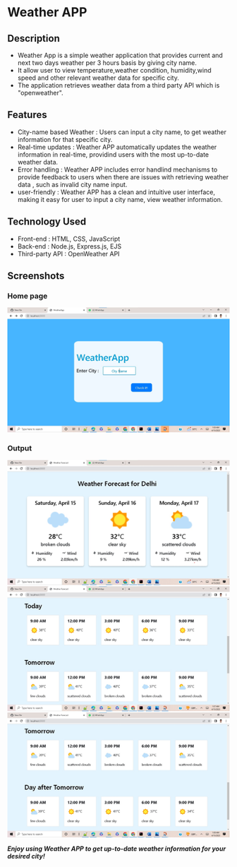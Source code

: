 # Weather APP 

##  Description 
   - Weather App is a simple weather application that provides current and next two days weather per 3 hours basis by giving city name. 
   - It allow user to view temperature,weather condition, humidity,wind speed and other relevant weather data for specific city.
   - The application retrieves weather data from a third party API which is "openweather".

## Features  

   - City-name based Weather : Users can input a city name, to get weather information for that specific city.
   - Real-time updates : Weather APP automatically updates the weather information in real-time, providind users with the most up-to-date weather data.
   - Error handling : Weather APP includes error handlind mechanisms to provide feedback to users when there are issues with retrieving weather data , such as invalid city name input.
   - user-friendly : Weather APP has a clean and intuitive user interface, making it easy for user to input a city name, view weather information.

## Technology Used 

   - Front-end : HTML, CSS, JavaScript
   - Back-end : Node.js, Express.js, EJS
   - Third-party API : OpenWeather API 

## Screenshots 
 ### Home page
 <img src="https://github.com/SahilTarale/Weather-APP/blob/master/Output/image4.jpg?raw=true" width="700">
 
 ### Output
 <img src="https://github.com/SahilTarale/Weather-APP/blob/master/Output/image1.jpg?raw=true" width="700">
 <img src="https://github.com/SahilTarale/Weather-APP/blob/master/Output/image2.jpg?raw=true" width="700">
 <img src="https://github.com/SahilTarale/Weather-APP/blob/master/Output/image3.jpg?raw=true" width="700"> 
 
 
  **_Enjoy using Weather APP to get up-to-date weather information for your desired city!_**

